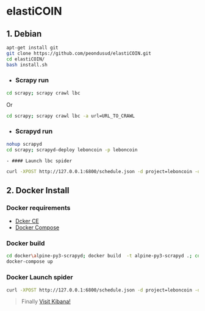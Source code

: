 # elastiCOIN

  
## 1. Debian
```bash
apt-get install git
git clone https://github.com/peondusud/elastiCOIN.git
cd elastiCOIN/
bash install.sh
```

  - ### Scrapy run
```bash
cd scrapy; scrapy crawl lbc
```
Or
```bash
cd scrapy; scrapy crawl lbc -a url=URL_TO_CRAWL
```

  - ### Scrapyd run
```bash
nohup scrapyd
cd scrapy; scrapyd-deploy leboncoin -p leboncoin
```

    - #### Launch lbc spider
```bash
curl -XPOST http://127.0.0.1:6800/schedule.json -d project=leboncoin -d spider=lbc -d url=URL_TO_CRAWL
```



## 2. Docker Install

### Docker requirements
* [Dcker CE](https://docs.docker.com/engine/installation/) 
* [Docker Compose](https://docs.docker.com/compose/install/) 

### Docker build 
```bash
cd docker\alpine-py3-scrapyd; docker build  -t alpine-py3-scrapyd .; cd ..;
docker-compose up
```

### Docker Launch spider
```bash
curl -XPOST http://127.0.0.1:6800/schedule.json -d project=leboncoin -d spider=lbc -d setting=ES_HOST=elasticsearch -d url=URL_TO_CRAWL
```

> Finally [Visit Kibana!](http://127.0.0.1:5601/) 
